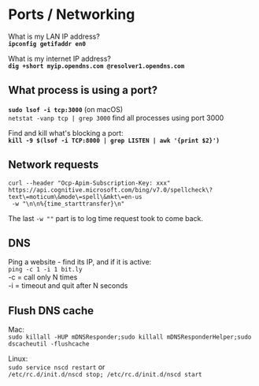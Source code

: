 # Ports / Networking

What is my LAN IP address?  
**`ipconfig getifaddr en0`**

What is my internet IP address?  
**`dig +short myip.opendns.com @resolver1.opendns.com`**

## What process is using a port?

**`sudo lsof -i tcp:3000`** \(on macOS\)  
`netstat -vanp tcp | grep 3000` find all processes using port 3000

Find and kill what's blocking a port:  
**`kill -9 $(lsof -i TCP:8000 | grep LISTEN | awk '{print $2}')`**

## Network requests

```text
curl --header "Ocp-Apim-Subscription-Key: xxx" 
https://api.cognitive.microsoft.com/bing/v7.0/spellcheck\?text\=moticum\&mode\=spell\&mkt\=en-us
 -w "\n\n%{time_starttransfer}\n"
```

The last `-w ""` part is to log time request took to come back.

## DNS

Ping a website - find its IP, and if it is active:  
`ping -c 1 -i 1 bit.ly`   
-c  = call only N times  
-i = timeout and quit after N seconds

## Flush DNS cache

Mac:  
`sudo killall -HUP mDNSResponder;sudo killall mDNSResponderHelper;sudo dscacheutil -flushcache`

Linux:  
`sudo service nscd restart` or   
`/etc/rc.d/init.d/nscd stop; /etc/rc.d/init.d/nscd start` 











